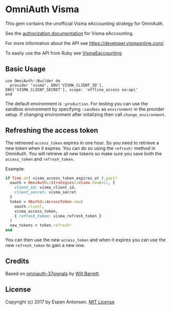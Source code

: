 # OmniAuth Visma

This gem contains the unofficial Visma eAccounting strategy for OmniAuth.

See the [authorization documentation](https://developer.vismaonline.com/#eAccountingApiAuthorization) for Visma eAccounting.

For more information about the API see https://developer.vismaonline.com/.

To easily use the API from Ruby see [VismaEaccounting](https://github.com/espen/visma_eaccounting).

## Basic Usage

    use OmniAuth::Builder do
      provider "visma", ENV['VISMA_CLIENT_ID'], ENV['VISMA_CLIENT_SECRET'], scope: 'offline_access ea:api'
    end

The default environment is ```:production```. For testing you can use the sandbox environment by specifying ```:sandbox``` as ```environment``` in the provider setup. If changing environment after initalizing then call ```change_environment```.

## Refreshing the access token

The retrieved ```access_token``` expires in one hour. So you need to retrieve a new token when it expires. You can do so using the ```refresh!``` method in OmniAuth. You will retrieve all new tokens so make sure you save both the ```access_token``` and ```refresh_token```.

Example:

```ruby
if Time.at( visma_access_token_expires_at ).past?
  oauth = OmniAuth::Strategies::Visma.new(nil, {
    client_id: visma_client_id,
    client_secret: visma_secret
  }
  token = OAuth2::AccessToken.new(
    oauth.client,
    visma_access_token,
    { refresh_token: visma_refresh_token }
  )
  new_tokens = token.refresh!
end
```

You can then use the new ```access_token``` and when it expires you can use the new ```refresh_token``` to gain a new one.

## Credits

Based on [omniauth-37signals](https://github.com/tallgreentree/omniauth-37signals) by [Will Barrett](https://github.com/willbarrett).

## License

Copyright (c) 2017 by Espen Antonsen. [MIT License](LICENSE)